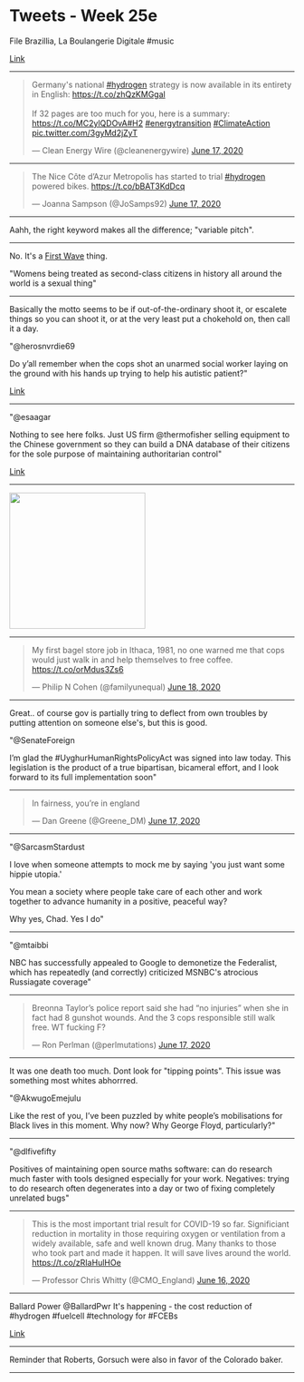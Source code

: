 # Tweets - Week 25e

File Brazillia, La Boulangerie Digitale \#music

[Link](https://youtu.be/1ZskFge3Udg?t=32)

---

<blockquote class="twitter-tweet"><p lang="en" dir="ltr">Germany&#39;s national <a href="https://twitter.com/hashtag/hydrogen?src=hash&amp;ref_src=twsrc%5Etfw">#hydrogen</a> strategy is now available in its entirety in English: <a href="https://t.co/zhQzKMGgal">https://t.co/zhQzKMGgal</a><br><br>If 32 pages are too much for you, here is a summary: <a href="https://t.co/MC2ylQDOvA">https://t.co/MC2ylQDOvA</a><a href="https://twitter.com/hashtag/H2?src=hash&amp;ref_src=twsrc%5Etfw">#H2</a> <a href="https://twitter.com/hashtag/energytransition?src=hash&amp;ref_src=twsrc%5Etfw">#energytransition</a> <a href="https://twitter.com/hashtag/ClimateAction?src=hash&amp;ref_src=twsrc%5Etfw">#ClimateAction</a> <a href="https://t.co/3gyMd2jZyT">pic.twitter.com/3gyMd2jZyT</a></p>&mdash; Clean Energy Wire (@cleanenergywire) <a href="https://twitter.com/cleanenergywire/status/1273279649397833733?ref_src=twsrc%5Etfw">June 17, 2020</a></blockquote> <script async src="https://platform.twitter.com/widgets.js" charset="utf-8"></script>

---

<blockquote class="twitter-tweet"><p lang="und" dir="ltr">The Nice Côte d’Azur Metropolis has started to trial <a href="https://twitter.com/hashtag/hydrogen?src=hash&amp;ref_src=twsrc%5Etfw">#hydrogen</a> powered bikes. <a href="https://t.co/bBAT3KdDcq">https://t.co/bBAT3KdDcq</a></p>&mdash; Joanna Sampson (@JoSamps92) <a href="https://twitter.com/JoSamps92/status/1273306177057816577?ref_src=twsrc%5Etfw">June 17, 2020</a></blockquote> <script async src="https://platform.twitter.com/widgets.js" charset="utf-8"></script>

---

Aahh, the right keyword makes all the difference; "variable pitch". 

---

No. It's a [First Wave](https://muratk3n.github.io/thirdwave/en/2017/10/foragers-farmers-morris.html#hierarchy)
thing.

"Womens being treated as second-class citizens in history all around
the world is a sexual thing"

---

Basically the motto seems to be if out-of-the-ordinary shoot it, or
escalete things so you can shoot it, or at the very least put a
chokehold on, then call it a day.

"@herosnvrdie69

Do y’all remember when the cops shot an unarmed social worker laying
on the ground with his hands up trying to help his autistic patient?"

[Link](https://mobile.twitter.com/herosnvrdie69/status/1272879354918379520)

---

"@esaagar

Nothing to see here folks. Just US firm @thermofisher selling
equipment to the Chinese government so they can build a DNA database
of their citizens for the sole purpose of maintaining authoritarian
control"

[Link](https://mobile.twitter.com/esaagar/status/1273287519166246912)

---

<img width="240" src="https://i.pinimg.com/originals/8d/ff/bc/8dffbc8f542a0675d46295cfde54f764.gif"/>

---

<blockquote class="twitter-tweet"><p lang="en" dir="ltr">My first bagel store job in Ithaca, 1981, no one warned me that cops would just walk in and help themselves to free coffee. <a href="https://t.co/orMdus3Zs6">https://t.co/orMdus3Zs6</a></p>&mdash; Philip N Cohen (@familyunequal) <a href="https://twitter.com/familyunequal/status/1273466762642808832?ref_src=twsrc%5Etfw">June 18, 2020</a></blockquote> <script async src="https://platform.twitter.com/widgets.js" charset="utf-8"></script>

---

Great.. of course gov is partially tring to deflect from own troubles
by putting attention on someone else's, but this is good.

"@SenateForeign

I’m glad the \#UyghurHumanRightsPolicyAct was signed into law
today. This legislation is the product of a true bipartisan, bicameral
effort, and I look forward to its full implementation soon"

---

<blockquote class="twitter-tweet"><p lang="en" dir="ltr">In fairness, you’re in england</p>&mdash; Dan Greene (@Greene_DM) <a href="https://twitter.com/Greene_DM/status/1273363851564797955?ref_src=twsrc%5Etfw">June 17, 2020</a></blockquote> <script async src="https://platform.twitter.com/widgets.js" charset="utf-8"></script>

---

"@SarcasmStardust

I love when someone attempts to mock me by saying 'you just want some
hippie utopia.'

You mean a society where people take care of each other and work
together to advance humanity in a positive, peaceful way?

Why yes, Chad. Yes I do"

---

"@mtaibbi

NBC has successfully appealed to Google to demonetize the Federalist,
which has repeatedly (and correctly) criticized MSNBC's atrocious
Russiagate coverage"

---

<blockquote class="twitter-tweet"><p lang="en" dir="ltr">Breonna Taylor’s police report said she had “no injuries” when she in fact had 8 gunshot wounds. And the 3 cops responsible still walk free. WT fucking F?</p>&mdash; Ron Perlman (@perlmutations) <a href="https://twitter.com/perlmutations/status/1273284690347089921?ref_src=twsrc%5Etfw">June 17, 2020</a></blockquote> <script async src="https://platform.twitter.com/widgets.js" charset="utf-8"></script>

---

It was one death too much. Dont look for "tipping points". This issue
was something most whites abhorrred.

"@AkwugoEmejulu

Like the rest of you, I’ve been puzzled by white people’s
mobilisations for Black lives in this moment. Why now? Why George
Floyd, particularly?"

---

"@dlfivefifty

Positives of maintaining open source maths software: can do research
much faster with tools designed especially for your work. Negatives:
trying to do research often degenerates into a day or two of fixing
completely unrelated bugs"

---

<blockquote class="twitter-tweet"><p lang="en" dir="ltr">This is the most important trial result for COVID-19 so far. Significiant reduction in mortality in those requiring oxygen or ventilation from a widely available, safe and well known drug. Many thanks to those who took part and made it happen. It will save lives around the world. <a href="https://t.co/zRIaHulHOe">https://t.co/zRIaHulHOe</a></p>&mdash; Professor Chris Whitty (@CMO_England) <a href="https://twitter.com/CMO_England/status/1272877425295319040?ref_src=twsrc%5Etfw">June 16, 2020</a></blockquote> <script async src="https://platform.twitter.com/widgets.js" charset="utf-8"></script>

---

Ballard Power @BallardPwr It's happening - the cost reduction of
\#hydrogen \#fuelcell \#technology for \#FCEBs

[Link](https://bit.ly/30OvIaE)

---

Reminder that Roberts, Gorsuch were also in favor of the Colorado baker. 

---

